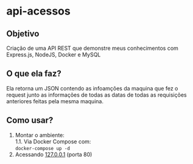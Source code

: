 # api-acessos

## Objetivo
Criação de uma API REST que demonstre meus conhecimentos com Express.js, NodeJS, Docker e MySQL

## O que ela faz?
Ela retorna um JSON contendo as infoamções da maquina que fez o request junto as informações de todas as datas de todas as requisições anteriores feitas pela mesma maquina.

## Como usar?
1. Montar o ambiente:<br />
1.1. Via Docker Compose com:<br />
```docker-compose up -d```<br />
2. Acessando [127.0.0.1](http://127.0.0.1/) (porta 80)
